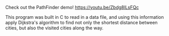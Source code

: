 Check out the PathFinder demo! https://youtu.be/Zbdg8lLsFQc

This program was built in C to read in a data file, and using this information apply Dijkstra's algorithm to find not only the shortest distance between cities, but also the visited cities along the way. 
